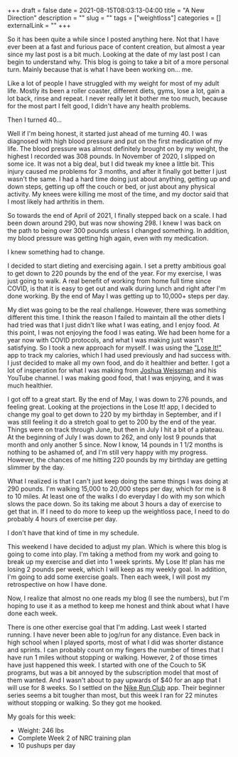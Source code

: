 +++ 
draft = false
date = 2021-08-15T08:03:13-04:00
title = "A New Direction"
description = ""
slug = "" 
tags = ["weightloss"]
categories = []
externalLink = ""
+++

So it has been quite a while since I posted anything here. Not that I have ever been at a fast and furious pace of content creation, but almost a year since my last post is a bit much. Looking at the date of my last post I can begin to understand why.  This blog is going to take a bit of a more personal turn. Mainly because that is what I have been working on... me.

Like a lot of people I have struggled with my weight for most of my adult life. Mostly its been a roller coaster, different diets, gyms, lose a lot, gain a lot back, rinse and repeat.  I never really let it bother me too much, because for the most part I felt good, I didn't have any health problems. 

Then I turned 40...

Well if I'm being honest, it started just ahead of me turning 40.  I was diagnosed with high blood pressure and put on the first medication of my life.  The blood pressure was almost definitely brought on by my weight, the highest I recorded was 308 pounds.  In November of 2020, I slipped on some ice. It was not a big deal, but I did tweak my knee a little bit.  This injury caused me problems for 3 months, and after it finally got better I just wasn't the same.  I had a hard time doing just about anything, getting up and down steps, getting up off the couch or bed, or just about any physical activity. My knees were killing me most of the time, and my doctor said that I most likely had arthritis in them.

So towards the end of April of 2021, I finally stepped back on a scale.  I had been down around 290, but was now showing 298.  I knew I was back on the path to being over 300 pounds unless I changed something. In addition, my blood pressure was getting high again, even with my medication.

I knew something had to change.

I decided to start dieting and exercising again.  I set a pretty ambitious goal to get down to 220 pounds by the end of the year. For my exercise, I was just going to walk.  A real benefit of working from home full time since COVID, is that it is easy to get out and walk during lunch and right after I'm done working.  By the end of May I was getting up to 10,000+ steps per day.

My diet was going to be the real challenge. However, there was something different this time.  I think the reason I failed to maintain all the other diets I had tried was that I just didn't like what I was eating, and I enjoy food.  At this point, I was not enjoying the food I was eating. We had been home for a year now with COVID protocols, and what I was making just wasn't satisfying.  So I took a new approach for myself.  I was using the ["Lose It!"](https://www.loseit.com/) app to track my calories, which I had used previously and had success with. I just decided to make all my own food, and do it healthier and better. I got a lot of insperation for what I was making from [Joshua Weissman](https://www.joshuaweissman.com/) and his YouTube channel. I was making good food, that I was enjoying, and it was much healthier.

I got off to a great start. By the end of May, I was down to 276 pounds, and feeling great.  Looking at the projections in the Lose It! app, I decided to change my goal to get down to 220 by my birthday in September, and if I was still feeling it do a stretch goal to get to 200 by the end of the year.  Things were on track through June, but then in July I hit a bit of a plateau.  At the beginning of July I was down to 262, and only lost 9 pounds that month and only another 5 since.  Now I know, 14 pounds in 1 1/2 months is nothing to be ashamed of, and I'm still very happy with my progress.  However, the chances of me hitting 220 pounds by my birthday are getting slimmer by the day.

What I realized is that I can't just keep doing the same things I was doing at 290 pounds.  I'm walking 15,000 to 20,000 steps per day, which for me is 8 to 10 miles.  At least one of the walks I do everyday I do with my son which slows the pace down. So its taking me about 3 hours a day of exercise to get that in.  If I need to do more to keep up the weightloss pace, I need to do probably 4 hours of exercise per day.

I don't have that kind of time in my schedule.

This weekend I have decided to adjust my plan. Which is where this blog is going to come into play.  I'm taking a method from my work and going to break up my exercise and diet into 1 week sprints.  My Lose It! plan has me losing 2 pounds per week, which I will keep as my weekly goal.  In addition, I'm going to add some exercise goals.  Then each week, I will post my retrospective on how I have done.  

Now, I realize that almost no one reads my blog (I see the numbers), but I'm hoping to use it as a method to keep me honest and think about what I have done each week.

There is one other exercise goal that I'm adding.  Last week I started running.  I have never been able to jog/run for any distance. Even back in high school when I played sports, most of what I did was shorter distance and sprints. I can probably count on my fingers the number of times that I have run 1 miles without stopping or walking.  However, 2 of those times have just happened this week.  I started with one of the Couch to 5K programs, but was a bit annoyed by the subscription model that most of them wanted. And I wasn't about to pay upwards of $40 for an app that I will use for 8 weeks.  So I settled on the [Nike Run Club](https://apps.apple.com/us/app/nike-run-club/id387771637) app.  Their beginner series seems a bit tougher than most, but this week I ran for 22 minutes without stopping or walking. So they got me hooked.  

My goals for this week:

+ Weight: 246 lbs
+ Complete Week 2 of NRC training plan
+ 10 pushups per day

